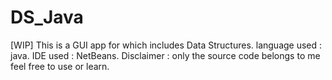 # DS_Java
[WIP] This is a GUI app for which includes Data Structures.
language used : java.
IDE used : NetBeans.
Disclaimer : only the source code belongs to me feel free to use or learn.
